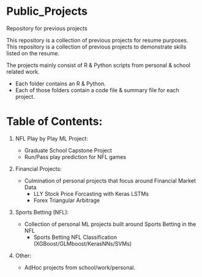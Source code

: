 # Public_Projects
Repository for previous projects

This repository is a collection of previous projects for resume purposes.
This repository is a collection of previous projects to demonstrate skills listed on the resume.

The projects mainly consist of R & Python scripts from personal & school related work.
   - Each folder contains an R & Python.
   - Each of those folders contain a code file & summary file for each project.

# Table of Contents:

1. NFL Play by Play ML Project:
   - Graduate School Capstone Project
   - Run/Pass play prediction for NFL games
   
   
2. Financial Projects:
   - Culmination of personal projects that focus around Financial Market Data
      - LLY Stock Price Forcasting with Keras LSTMs
      - Forex Triangular Arbitrage
   
   
3. Sports Betting (NFL):
   - Collection of personal ML projects built around Sports Betting in the NFL
      -   Sports Betting NFL Classification (XGBoost/GLMboost/KerasNNs/SVMs)
   

4. Other:
   - AdHoc projects from school/work/personal.  


